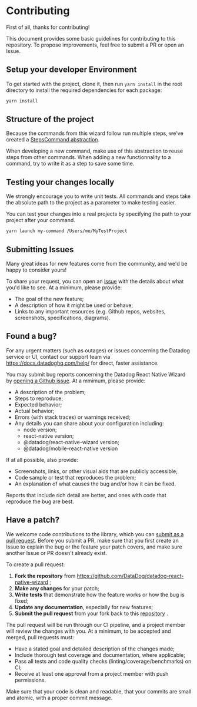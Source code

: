 # Contributing

First of all, thanks for contributing!

This document provides some basic guidelines for contributing to this repository.
To propose improvements, feel free to submit a PR or open an Issue.

## Setup your developer Environment

To get started with the project, clone it, then run `yarn install` in the root directory to install the required dependencies for each package:

```bash
yarn install
```

## Structure of the project

Because the commands from this wizard follow run multiple steps, we've created a [StepsCommand abstraction](./src/utils/StepsCommand/StepsCommand.ts).

When developing a new command, make use of this abstraction to reuse steps from other commands.
When adding a new functionnality to a command, try to write it as a step to save some time.

## Testing your changes locally

We strongly encourage you to write unit tests.
All commands and steps take the absolute path to the project as a parameter to make testing easier.

You can test your changes into a real projects by specifying the path to your project after your command.

```bash
yarn launch my-command /Users/me/MyTestProject
```

## Submitting Issues

Many great ideas for new features come from the community, and we'd be happy to
consider yours!

To share your request, you can open an [issue](https://github.com/DataDog/datadog-react-native-wizard/issues/new)
with the details about what you'd like to see. At a minimum, please provide:

- The goal of the new feature;
- A description of how it might be used or behave;
- Links to any important resources (e.g. Github repos, websites, screenshots,
  specifications, diagrams).

## Found a bug?

For any urgent matters (such as outages) or issues concerning the Datadog service
or UI, contact our support team via https://docs.datadoghq.com/help/ for direct,
faster assistance.

You may submit bug reports concerning the Datadog React Native Wizard by
[opening a Github issue](https://github.com/DataDog/datadog-react-native-wizard/issues/new).
At a minimum, please provide:

- A description of the problem;
- Steps to reproduce;
- Expected behavior;
- Actual behavior;
- Errors (with stack traces) or warnings received;
- Any details you can share about your configuration including:
  - node version;
  - react-native version;
  - @datadog/react-native-wizard version;
  - @datadog/mobile-react-native version

If at all possible, also provide:

- Screenshots, links, or other visual aids that are publicly accessible;
- Code sample or test that reproduces the problem;
- An explanation of what causes the bug and/or how it can be fixed.

Reports that include rich detail are better, and ones with code that reproduce
the bug are best.

## Have a patch?

We welcome code contributions to the library, which you can
[submit as a pull request](https://github.com/DataDog/datadog-react-native-wizard/pull/new/master).
Before you submit a PR, make sure that you first create an Issue to explain the
bug or the feature your patch covers, and make sure another Issue or PR doesn't
already exist.

To create a pull request:

1. **Fork the repository** from https://github.com/DataDog/datadog-react-native-wizard ;
2. **Make any changes** for your patch;
3. **Write tests** that demonstrate how the feature works or how the bug is fixed;
4. **Update any documentation**, especially for new features;
5. **Submit the pull request** from your fork back to this
   [repository](https://github.com/DataDog/datadog-react-native-wizard) .

The pull request will be run through our CI pipeline, and a project member will
review the changes with you. At a minimum, to be accepted and merged, pull
requests must:

- Have a stated goal and detailed description of the changes made;
- Include thorough test coverage and documentation, where applicable;
- Pass all tests and code quality checks (linting/coverage/benchmarks) on CI;
- Receive at least one approval from a project member with push permissions.

Make sure that your code is clean and readable, that your commits are small and
atomic, with a proper commit message.
